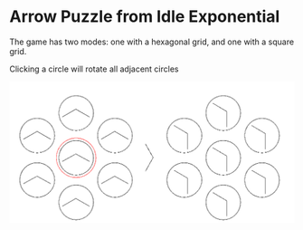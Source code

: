 # Arrow Puzzle from Idle Exponential

The game has two modes: one with a hexagonal grid, and one with a square grid.

Clicking a circle will rotate all adjacent circles

![All adjacent circles that share an edge on the hexagonal grid are rotated](HexAdjacent.png)

